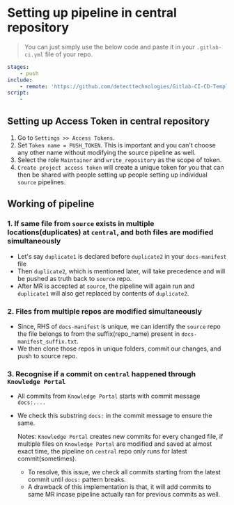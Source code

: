 # Setting up pipeline in central repository

>You can just simply use the below code and paste it in your `.gitlab-ci.yml` file of your repo.

```yaml
stages:
    - push
include:
    - remote: 'https://github.com/detecttechnologies/Gitlab-CI-CD-Templates/raw/main/knowledge-portal/central/.gitlab-ci.yml'
script:
    - 
```

## Setting up Access Token in central repository

1. Go to `Settings >> Access Tokens`.
2. Set `Token name = PUSH_TOKEN`. This is important and you can't choose any other name without modifying the source pipeline as well.
3. Select the role `Maintainer` and `write_repository` as the scope of token.
4. `Create project access token` will create a unique token for you that can then be shared with people setting up people setting up individual `source` pipelines.

## Working of pipeline

### 1. If same file from `source` exists in multiple locations(duplicates) at `central`, and both files are modified simultaneously
- Let's say `duplicate1` is declared before `duplicate2` in your `docs-manifest` file
- Then `duplicate2`, which is mentioned later, will take precedence and will be pushed as truth back to `source` repo.
- After MR is accepted at `source`, the pipeline will again run and `duplicate1` will also get replaced by contents of `duplicate2`.

### 2. Files from multiple repos are modified simultaneously
- Since, RHS of `docs-manifest` is unique, we can identify the `source` repo the file belongs to from the suffix(repo_name) present in `docs-manifest_suffix.txt`.
- We then clone those repos in unique folders, commit our changes, and push to source repo.

### 3. Recognise if a commit on `central` happened through `Knowledge Portal`
- All commits from `Knowledge Portal` starts with commit message `docs:....`
- We check this substring `docs:` in the commit message to ensure the same.

    Notes: `Knowledge Portal` creates new commits for every changed file, if multiple files on `Knowledge Portal` are modified and saved at almost exact time, the pipeline on `central` repo only runs for latest commit(sometimes). 
    -  To resolve, this issue, we check all commits starting from the latest commit until `docs:` pattern breaks. 
    - A drawback of this implementation is that, it will add commits to same MR incase pipeline actually ran for previous commits as well.    




